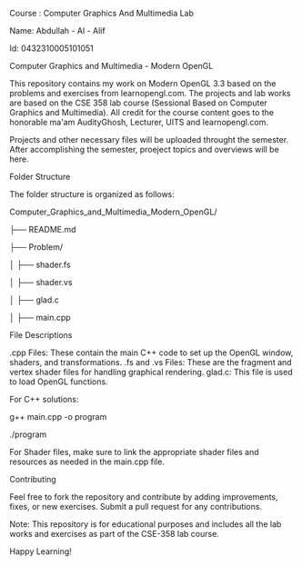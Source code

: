 Course : Computer Graphics And Multimedia Lab

Name: Abdullah - Al - Alif

Id: 0432310005101051

Computer Graphics and Multimedia - Modern OpenGL

This repository contains my work on Modern OpenGL 3.3 based on the problems and exercises from learnopengl.com. The projects and lab works are based on the CSE 358 lab course (Sessional Based on Computer Graphics and Multimedia). All credit for the course content goes to the honorable ma'am AudityGhosh, Lecturer, UITS and learnopengl.com.

Projects and other necessary files will be uploaded throught the semester. After accomplishing the semester, proeject topics and overviews will be here.

Folder Structure

The folder structure is organized as follows:


Computer_Graphics_and_Multimedia_Modern_OpenGL/

├── README.md

├── Problem/

│   ├── shader.fs

│   ├── shader.vs

│   ├── glad.c

│   ├── main.cpp



File Descriptions

.cpp Files: These contain the main C++ code to set up the OpenGL window, shaders, and transformations.
.fs and .vs Files: These are the fragment and vertex shader files for handling graphical rendering.
glad.c: This file is used to load OpenGL functions.


For C++ solutions:


g++ main.cpp -o program

./program

For Shader files, make sure to link the appropriate shader files and resources as needed in the main.cpp file.


Contributing

Feel free to fork the repository and contribute by adding improvements, fixes, or new exercises. Submit a pull request for any contributions.


Note: This repository is for educational purposes and includes all the lab works and exercises as part of the CSE-358 lab course.

Happy Learning!

